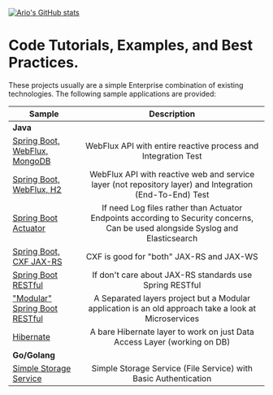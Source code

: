 [![Ario's GitHub stats](https://github-readme-stats.vercel.app/api?username=coditori)](https://github.com/anuraghazra/github-readme-stats)

# Code Tutorials, Examples, and Best Practices.
These projects usually are a simple Enterprise combination of existing technologies. The following sample applications are provided:
<table>
<thead>
<tr>
<th>Sample</th>
<th align="center">Description</th>
</tr>
</thead>
<tbody>
<tr>
<td colspan="2"><strong>Java</strong></td>
</tr>
<tr>
<td><a href="/java/spring-boot-reactive-restful-nosql-mongodb">Spring Boot, WebFlux, MongoDB</a></td>
<td align="center">WebFlux API with entire reactive process and Integration Test</td>
</tr>
<tr>
<td><a href="/java/spring-boot-reactive-restful-rdbms">Spring Boot, WebFlux, H2</a></td>
<td align="center">WebFlux API with reactive web and service layer (not repository layer) and Integration (End-To-End) Test</td>
</tr>
<tr>
<td><a href="/java/spring-boot-actuator-logger">Spring Boot Actuator</a></td>
<td align="center">If need Log files rather than Actuator Endpoints according to Security concerns, Can be used alongside Syslog and Elasticsearch</td>
</tr>
<tr>
<td><a href="/java/spring-boot-cxf">Spring Boot, CXF JAX-RS</a></td>
<td align="center">CXF is good for "both" JAX-RS and JAX-WS</td>
</tr>
<tr>
<td><a href="/java/spring-boot-restful">Spring Boot RESTful</a></td>
<td align="center">If don't care about JAX-RS standards use Spring RESTful</td>
</tr>
<tr>
<td><a href="/java/spring-boot-maven-modules/spring-boot-restful">"Modular" Spring Boot RESTful</a></td>
<td align="center">A Separated layers project but a Modular application is an old approach take a look at Microservices</td>
</tr>
<tr>
<td><a href="/java/hibernate">Hibernate</a></td>
<td align="center">A bare Hibernate layer to work on just Data Access Layer (working on DB)</td>
</tr>
<tr>
<td colspan="2"><strong>Go/Golang</strong></td>
</tr>
<tr>
<td><a href="/golang/storage-service">Simple Storage Service</a></td>
<td align="center">Simple Storage Service (File Service) with Basic Authentication</td>
</tr>
</tbody>
</table>
